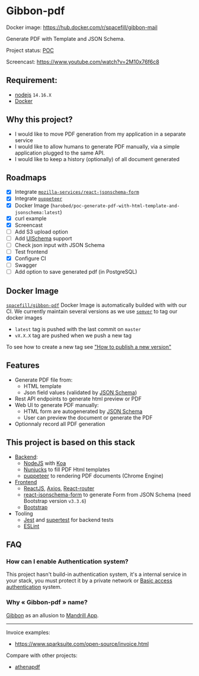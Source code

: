 # Gibbon-pdf

Docker image: https://hub.docker.com/r/spacefill/gibbon-mail

Generate PDF with Template and JSON Schema.

Project status: [POC](https://en.wikipedia.org/wiki/Proof_of_concept)

Screencast: https://www.youtube.com/watch?v=2M10x76f6c8

## Requirement:

- [nodejs](https://nodejs.org) `14.16.X`
- [Docker](https://www.docker.com/)

## Why this project?

- I would like to move PDF generation from my application in a separate service
- I would like to allow humans to generate PDF manually, via a simple application plugged to the same API.
- I would like to keep a history (optionally) of all document generated

## Roadmaps

- [x] Integrate [`mozilla-services/react-jsonschema-form`](https://github.com/mozilla-services/react-jsonschema-form)
- [x] Integrate [`puppeteer`](https://github.com/GoogleChrome/puppeteer/)
- [x] Docker Image (`harobed/poc-generate-pdf-with-html-template-and-jsonschema:latest`)
- [x] curl example
- [x] Screencast
- [ ] Add S3 upload option
- [ ] Add [UISchema](https://react-jsonschema-form.readthedocs.io/en/latest/) support
- [ ] Check json input with JSON Schema
- [ ] Test frontend
- [X] Configure CI
- [ ] Swagger
- [ ] Add option to save generated pdf (in PostgreSQL)

## Docker Image

[`spacefill/gibbon-pdf`](https://hub.docker.com/r/spacefill/gibbon-pdf) Docker
Image is automatically builded with with our CI. We currently maintain several versions
as we use [`semver`](https://semver.org/) to tag our docker images

- `latest` tag is pushed with the last commit on `master`
- `vX.X.X` tag are pushed when we push a new tag

To see how to create a new tag see ["How to publish a new version"](/README.md#how-to-publish-a-new-version)

## Features

- Generate PDF file from:
  - HTML template
  - Json field values (validated by [JSON Schema](https://json-schema.org/))
- Rest API endpoints to generate html preview or PDF
- Web UI to generate PDF manually:
  - HTML form are autogenerated by [JSON Schema](https://json-schema.org/)
  - User can preview the document or generate the PDF
- Optionnaly record all PDF generation

## This project is based on this stack

- [Backend](backend/):
  - [NodeJS](https://nodejs.org/en/) with [Koa](https://koajs.com/)
  - [Nunjucks](https://mozilla.github.io/nunjucks/) to fill PDF Html templates
  - [puppeteer](https://github.com/GoogleChrome/puppeteer) to rendering PDF documents (Chrome Engine)
- [Frontend](frontend/)
  - [ReactJS](https://en.reactjs.org/), [Axios](https://github.com/axios/axios), [React-router](https://github.com/ReactTraining/react-router)
  - [react-jsonschema-form](https://github.com/mozilla-services/react-jsonschema-form) to generate Form from JSON Schema (need Bootstrap version `v3.3.6`)
  - [Bootstrap](https://getbootstrap.com/)
- Tooling
  - [Jest](https://jestjs.io/) and [supertest](https://github.com/visionmedia/supertest) for backend tests
  - [ESLint](https://eslint.org/)

## FAQ

### How can I enable Authentication system?

This project hasn't build-in authentication system, it's a internal service in your stack,
you must protect it by a private network or [Basic access authentication](https://en.wikipedia.org/wiki/Basic_access_authentication) system.

### Why « Gibbon-pdf » name?

[Gibbon](https://en.wikipedia.org/wiki/Gibbon) as an allusion to [Mandrill App](https://mandrill.com/).

---

Invoice examples:

- https://www.sparksuite.com/open-source/invoice.html

Compare with other projects:

- [athenapdf](https://github.com/arachnys/athenapdf)